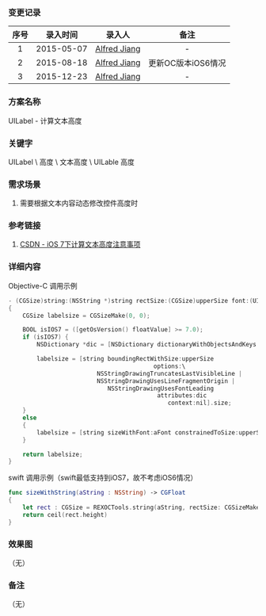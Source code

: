 ### 变更记录

| 序号 | 录入时间 | 录入人 | 备注 |
|:--------:|:--------:|:--------:|:--------:|
| 1 | 2015-05-07 | [Alfred Jiang](https://github.com/viktyz) | - |
| 2 | 2015-08-18 | [Alfred Jiang](https://github.com/viktyz) | 更新OC版本iOS6情况 |
| 3 | 2015-12-23 | [Alfred Jiang](https://github.com/viktyz) | - |

### 方案名称

UILabel - 计算文本高度

### 关键字

UILabel \ 高度 \ 文本高度 \ UILable 高度

### 需求场景

1. 需要根据文本内容动态修改控件高度时

### 参考链接

1. [CSDN - iOS 7下计算文本高度注意事项](http://blog.csdn.net/pp204204/article/details/17711383)

### 详细内容

Objective-C 调用示例
```objectivec
- (CGSize)string:(NSString *)string rectSize:(CGSize)upperSize font:(UIFont *)aFont
{
    CGSize labelsize = CGSizeMake(0, 0);

    BOOL isIOS7 = ([getOsVersion() floatValue] >= 7.0);
    if (isIOS7) {
        NSDictionary *dic = [NSDictionary dictionaryWithObjectsAndKeys:aFont, NSFontAttributeName, nil];

        labelsize = [string boundingRectWithSize:upperSize
                                         options:\
                         NSStringDrawingTruncatesLastVisibleLine |
                         NSStringDrawingUsesLineFragmentOrigin |
                            NSStringDrawingUsesFontLeading
                                          attributes:dic
                                             context:nil].size;
    }
    else
    {
        labelsize = [string sizeWithFont:aFont constrainedToSize:upperSize lineBreakMode:NSLineBreakByWordWrapping];
    }

    return labelsize;
}
```

swift 调用示例（swift最低支持到iOS7，故不考虑iOS6情况）
```swift
func sizeWithString(aString : NSString) -> CGFloat
{
    let rect : CGSize = REXOCTools.string(aString, rectSize: CGSizeMake(self.labelRolesResponsibilities.frame.width, CGFloat.max), font: UIFont(name: "Helvetica-Light", size: 13.0))
    return ceil(rect.height)
}
```

### 效果图
（无）

### 备注
（无）